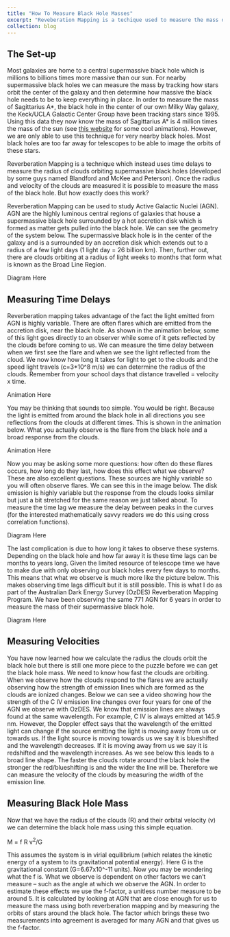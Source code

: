```yaml
---
title: "How To Measure Black Hole Masses"
excerpt: "Reveberation Mapping is a techique used to measure the mass of distant black holes.  Click here to learn how!<br/><img src='/images/RMDiagram.png' =200x>"
collection: blog
---
```


## The Set-up
Most galaxies are home to a central supermassive black hole which is millions to billions times more massive than our sun.  For nearby supermassive black holes we can measure the mass by tracking how stars orbit the center of the galaxy and then determine how massive the black hole needs to be to keep everything in place.  In order to measure the mass of Sagittarius A\*, the black hole in the center of our own Milky Way galaxy, the Keck/UCLA Galactic Center Group have been tracking stars since 1995.  Using this data they now know the mass of Sagittarius A\* is 4 million times the mass of the sun (see [this website](http://www.astro.ucla.edu/~ghezgroup/gc/animations.html) for some cool animations).  However, we are only able to use this technique for very nearby black holes.  Most black holes are too far away for telescopes to be able to image the orbits of these stars.

Reverberation Mapping is a technique which instead uses time delays to measure the radius of clouds orbiting supermassive black holes (developed by some guys named Blandford and McKee and Peterson).  Once the radius and velocity of the clouds are measured it is possible to measure the mass of the black hole.  But how exactly does this work?  

Reverberation Mapping can be used to study Active Galactic Nuclei (AGN).  AGN are the highly luminous central regions of galaxies that house a supermassive black hole surrounded by a hot accretion disk which is formed as matter gets pulled into the black hole.   We can see the geometry of the system below.  The supermassive black hole is in the center of the galaxy and is a surrounded by an accretion disk which extends out to a radius of a few light days (1 light day = 26 billion km).  Then, further out, there are clouds orbiting at a radius of light weeks to months that form what is known as the Broad Line Region.

Diagram Here

## Measuring Time Delays
Reverberation mapping takes advantage of the fact the light emitted from AGN is highly variable.  There are often flares which are emitted from the accretion disk, near the black hole.  As shown in the animation below, some of this light goes directly to an observer while some of it gets reflected by the clouds before coming to us.  We can measure the time delay between when we first see the flare and when we see the light reflected from the cloud.  We now know how long it takes for light to get to the clouds and the speed light travels (c=3*10^8 m/s) we can determine the radius of the clouds.  Remember from your school days that distance travelled = velocity x time.  

Animation Here

You may be thinking that sounds too simple.  You would be right.  Because the light is emitted from around the black hole in all directions you see reflections from the clouds at different times.  This is shown in the animation below.  What you actually observe is the flare from the black hole and a broad response from the clouds.

Animation Here

Now you may be asking some more questions:  how often do these flares occurs, how long do they last, how does this effect what we observe?  These are also excellent questions.  These sources are highly variable so you will often observe flares.  We can see this in the image below.  The disk emission is highly variable but the response from the clouds looks similar but just a bit stretched for the same reason we just talked about.   To measure the time lag we measure the delay between peaks in the curves (for the interested mathematically savvy readers we do this using cross correlation functions).   

Diagram Here

The last complication is due to how long it takes to observe these systems.  Depending on the black hole and how far away it is these time lags can be months to years long.  Given the limited resource of telescope time we have to make due with only observing our black holes every few days to months.  This means that what we observe is much more like the picture below.  This makes observing time lags difficult but it is still possible.  This is what I do as part of the Australian Dark Energy Survey (OzDES) Reverberation Mapping Program.  We have been observing the same 771 AGN for 6 years in order to measure the mass of their supermassive black hole.  

Diagram Here

## Measuring Velocities
You have now learned how we calculate the radius the clouds orbit the black hole but there is still one more piece to the puzzle before we can get the black hole mass.   We need to know how fast the clouds are orbiting.   When we observe how the clouds respond to the flares we are actually observing how the strength of emission lines which are formed as the clouds are ionized changes.    Below we can see a video showing how the strength of the C IV emission line changes over four years for one of the AGN we observe with OzDES.  We know that emission lines are always found at the same wavelength.  For example, C IV is always emitted at 145.9 nm.  However, the Doppler effect says that the wavelength of the emitted light can change if the source emitting the light is moving away from us or towards us.  If the light source is moving towards us we say it is blueshifted and the wavelength decreases.  If it is moving away from us we say it is redshifted and the wavelength increases.  As we see below this leads to a broad line shape.  The faster the clouds rotate around the black hole the stronger the red/blueshifting is and the wider the line will be.  Therefore we can measure the velocity of the clouds by measuring the width of the emission line.

## Measuring Black Hole Mass
Now that we have the radius of the clouds (R) and their orbital velocity (v) we can determine the black hole mass using this simple equation.

M = f R v<sup>2</sup>/G

This assumes the system is in virial equilibrium (which relates the kinetic energy of a system to its gravitational potential energy). Here G is the gravitational constant (G=6.67x10^-11 units).  Now you may be wondering what the f is.  What we observe is dependent on other factors we can’t measure – such as the angle at which we observe the AGN.  In order to estimate these effects we use the f-factor, a unitless number measure to be around 5.  It is calculated by looking at AGN that are close enough for us to measure the mass using both reverberation mapping and by measuring the orbits of stars around the black hole.  The factor which brings these two measurements into agreement is averaged for many AGN and that gives us the f-factor.   


